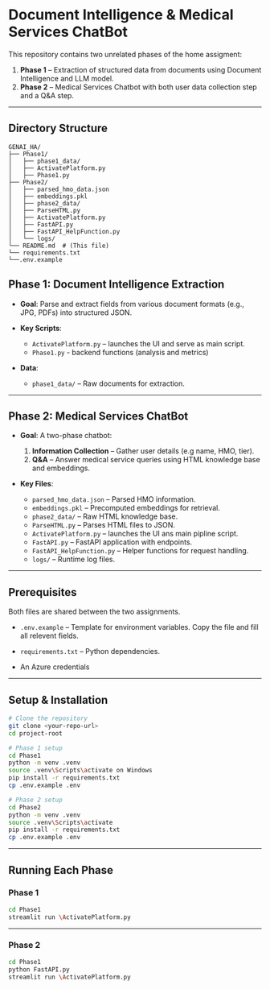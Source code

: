 # Document Intelligence & Medical Services ChatBot

This repository contains two unrelated phases of the home assigment:
1. **Phase 1** – Extraction of structured data from documents using Document Intelligence and LLM model.  
2. **Phase 2** – Medical Services Chatbot with both user data collection step and a Q&A step.

---
## Directory Structure

```
GENAI_HA/
├── Phase1/
│   ├── phase1_data/
│   ├── ActivatePlatform.py
│   ├── Phase1.py
├── Phase2/
│   ├── parsed_hmo_data.json
│   ├── embeddings.pkl
│   ├── phase2_data/
│   ├── ParseHTML.py
│   ├── ActivatePlatform.py
│   ├── FastAPI.py
│   ├── FastAPI_HelpFunction.py
│   └── logs/
└── README.md  # (This file)
└── requirements.txt
└──.env.example
```

## Phase 1: Document Intelligence Extraction

- **Goal**: Parse and extract fields from various document formats (e.g., JPG, PDFs) into structured JSON.  
- **Key Scripts**:
  - `ActivatePlatform.py` – launches the UI and serve as main script.  
  - `Phase1.py` - backend functions (analysis and metrics)
  
- **Data**:
  - `phase1_data/` – Raw documents for extraction.  

---

## Phase 2: Medical Services ChatBot

- **Goal**: A two-phase chatbot:
  1. **Information Collection** – Gather user details (e.g name, HMO, tier).  
  2. **Q&A** – Answer medical service queries using HTML knowledge base and embeddings.
     
- **Key Files**:  
  - `parsed_hmo_data.json` – Parsed HMO information.  
  - `embeddings.pkl` – Precomputed embeddings for retrieval.  
  - `phase2_data/` – Raw HTML knowledge base.  
  - `ParseHTML.py` – Parses HTML files to JSON.  
  - `ActivatePlatform.py` – launches the UI ans main pipline script.  
  - `FastAPI.py` – FastAPI application with endpoints.  
  - `FastAPI_HelpFunction.py` – Helper functions for request handling.  
  - `logs/` – Runtime log files.  

---

## Prerequisites

Both files are shared between the two assignments.
  - `.env.example` – Template for environment variables.  Copy the file and fill all relevent fields. 
  - `requirements.txt` – Python dependencies.

  - An Azure credentials

---

## Setup & Installation

```bash
# Clone the repository
git clone <your-repo-url> 
cd project-root

# Phase 1 setup
cd Phase1
python -m venv .venv
source .venv\Scripts\activate on Windows
pip install -r requirements.txt
cp .env.example .env

# Phase 2 setup
cd Phase2
python -m venv .venv
source .venv\Scripts\activate
pip install -r requirements.txt
cp .env.example .env
```

---

## Running Each Phase

### Phase 1

```bash
cd Phase1
streamlit run \ActivatePlatform.py
```
---

### Phase 2

```bash
cd Phase1
python FastAPI.py                     
streamlit run \ActivatePlatform.py 
```


